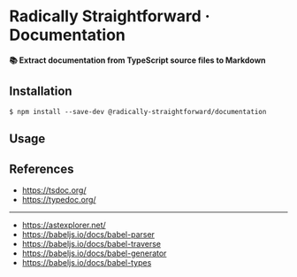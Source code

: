 # Radically Straightforward · Documentation

**📚 Extract documentation from TypeScript source files to Markdown**

## Installation

```console
$ npm install --save-dev @radically-straightforward/documentation
```

## Usage

## References

- https://tsdoc.org/
- https://typedoc.org/

---

- https://astexplorer.net/
- https://babeljs.io/docs/babel-parser
- https://babeljs.io/docs/babel-traverse
- https://babeljs.io/docs/babel-generator
- https://babeljs.io/docs/babel-types

